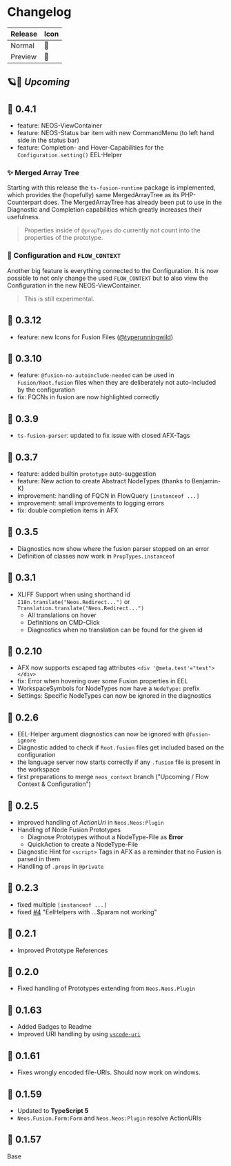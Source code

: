 # Changelog

| Release | Icon |
|---------|------|
| Normal  |  🚀  |
| Preview |  🧪  |

## 🪐🔭 *Upcoming*

## 🧪 0.4.1

- feature: NEOS-ViewContainer
- feature: NEOS-Status bar item with new CommandMenu (to left hand side in the status bar)
- feature: Completion- and Hover-Capabilities for the `Configuration.setting()` EEL-Helper

### ✨ Merged Array Tree

Starting with this release the `ts-fusion-runtime` package is implemented, which provides the (hopefully) same MergedArrayTree as its PHP-Counterpart does.
The MergedArrayTree has already been put to use in the Diagnostic and Completion capabilities which greatly increases their usefulness.
>Properties inside of `@propTypes` do currently not count into the properties of the prototype.

### 🧪 Configuration and `FLOW_CONTEXT`

Another big feature is everything connected to the Configuration. It is now possible to not only change the used `FLOW_CONTEXT` but to also view the Configuration in the new NEOS-ViewContainer.
> This is still experimental.

## 🚀 0.3.12

- feature: new Icons for Fusion Files ([@typerunningwild](https://www.instagram.com/typerunningwild))

## 🚀 0.3.10

- feature: `@fusion-no-autoinclude-needed` can be used in `Fusion/Root.fusion` files when they are deliberately not auto-included by the configuration
- fix: FQCNs in fusion are now highlighted correctly

## 🧪 0.3.9

- `ts-fusion-parser`: updated to fix issue with closed AFX-Tags

## 🧪 0.3.7

- feature: added builtin `prototype` auto-suggestion
- feature: New action to create Abstract NodeTypes (thanks to Benjamin-K)
- improvement: handling of FQCN in FlowQuery `[instanceof ...]`
- improvement: small improvements to logging errors
- fix: double completion items in AFX

## 🧪 0.3.5

- Diagnostics now show where the fusion parser stopped on an error
- Definition of classes now work in `PropTypes.instanceof`

## 🧪 0.3.1

- XLIFF Support when using shorthand id `I18n.translate("Neos.Redirect...")` or `Translation.translate("Neos.Redirect...")`
  - All translations on hover
  - Definitions on CMD-Click
  - Diagnostics when no translation can be found for the given id

## 🚀 0.2.10

- AFX now supports escaped tag attributes `<div '@meta.test'="test"></div>`
- fix: Error when hovering over some Fusion properties in EEL
- WorkspaceSymbols for NodeTypes now have a `NodeType:` prefix
- Settings: Specific NodeTypes can now be ignored in the diagnostics  

## 🚀 0.2.6

- EEL-Helper argument diagnostics can now be ignored with `@fusion-ignore`
- Diagnostic added to check if `Root.fusion` files get included based on the configuration
- the language server now starts correctly if any `.fusion` file is present in the workspace
- first preparations to merge `neos_context` branch ("Upcoming / Flow Context & Configuration")

## 🧪 0.2.5

- improved handling of *ActionUri* in `Neos.Neos:Plugin`
- Handling of Node Fusion Prototypes
  - Diagnose Prototypes without a NodeType-File as **Error**
  - QuickAction to create a NodeType-File
- Diagnostic Hint for `<script>` Tags in AFX as a reminder that no Fusion is parsed in them
- Handling of `.props` in `@private`

## 🧪 0.2.3

- fixed multiple `[instanceof ...]`
- fixed [#4](https://github.com/sjsone/vscode-neos-fusion-lsp/issues/4) "EelHelpers with ...$param not working"

## 🧪 0.2.1

- Improved Prototype References

## 🚀 0.2.0

- Fixed handling of Prototypes extending from `Neos.Neos.Plugin`

## 🧪 0.1.63

- Added Badges to Readme
- Improved URI handling by using [`vscode-uri`](https://www.npmjs.com/package/vscode-uri)

## 🧪 0.1.61

- Fixes wrongly encoded file-URIs. Should now work on windows.

## 🧪 0.1.59

- Updated to **TypeScript 5**
- `Neos.Fusion.Form:Form` and `Neos.Neos:Plugin` resolve ActionURIs

## 🧪 0.1.57

Base
